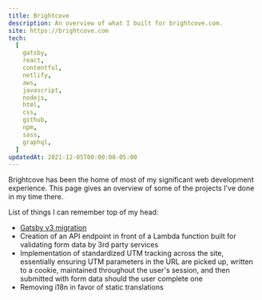 ```yaml
---
title: Brightcove
description: An overview of what I built for brightcove.com.
site: https://brightcove.com
tech:
  [
    gatsby,
    react,
    contentful,
    netlify,
    aws,
    javascript,
    nodejs,
    html,
    css,
    github,
    npm,
    sass,
    graphql,
  ]
updatedAt: 2021-12-05T00:00:00-05:00
---
```


Brightcove has been the home of most of my significant web development experience. This page gives an overview of some of the projects I've done in my time there.

List of things I can remember top of my head:

- [Gatsby v3 migration](/projects/gatsby-v3-migration/)
- Creation of an API endpoint in front of a Lambda function built for validating form data by 3rd party services
- Implementation of standardized UTM tracking across the site, essentially ensuring UTM parameters in the URL are picked up, written to a cookie, maintained throughout the user's session, and then submitted with form data should the user complete one
- Removing i18n in favor of static translations
